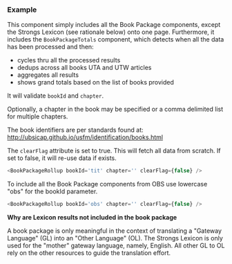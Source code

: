 
### Example

This component simply includes all the Book Package components, 
except the Strongs Lexicon (see rationale below) onto 
one page. Furthermore, it includes the `BookPackageTotals` component, 
which detects when all the data has been processed and then:
- cycles thru all the processed results
- dedups across all books UTA and UTW articles
- aggregates all results 
- shows grand totals based on the list of books provided

It will validate `bookId` and `chapter`.

Optionally, a chapter in the book may be specified or a comma delimited list for multiple chapters.

The book identifiers are per standards found at:
http://ubsicap.github.io/usfm/identification/books.html

The `clearFlag` attribute is set to true. This will fetch all data from scratch. If set to false, it will re-use data if exists.

```js
<BookPackageRollup bookId='tit' chapter='' clearFlag={false} />
```

To include all the Book Package components from OBS use lowercase "obs" for the bookId parameter.

```js
<BookPackageRollup bookId='obs' chapter='' clearFlag={false} />
```

**Why are Lexicon results not included in the book package**

A book package is only meaningful in the context of translating a 
"Gateway Language" (GL) into an "Other Language" (OL). The Strongs Lexicon
is only used for the "mother" gateway language, namely, English.
All other GL to OL rely on the other resources to guide the 
translation effort.
